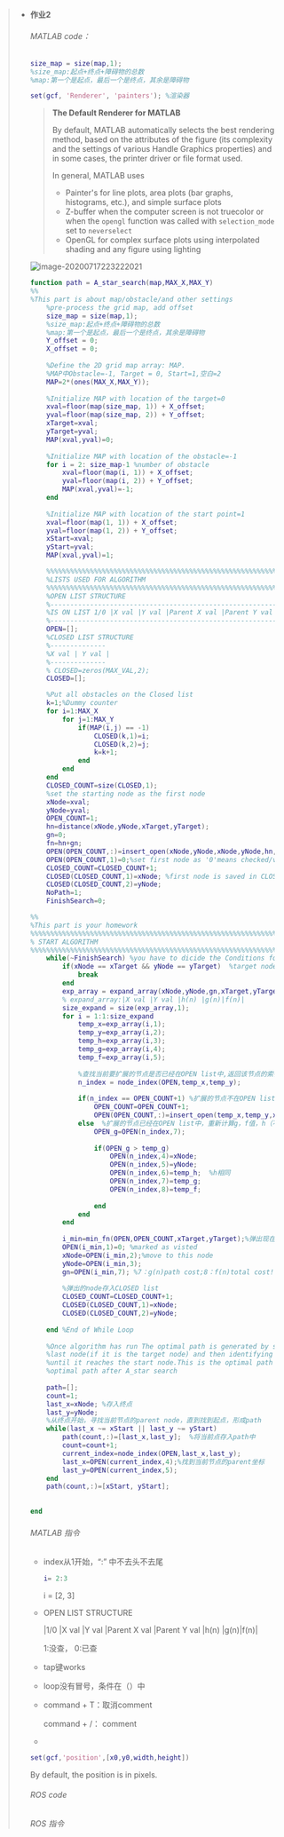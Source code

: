 > - #### 作业2
>
>   ###### MATLAB code：
>
>   ```matlab
>   size_map = size(map,1); 
>   %size_map:起点+终点+障碍物的总数
>   %map:第一个是起点，最后一个是终点，其余是障碍物
>   ```
>
>   ```matlab
>   set(gcf, 'Renderer', 'painters'); %渲染器
>   ```
>
>   >**The Default Renderer for MATLAB**
>   >
>   >By default, MATLAB automatically selects the best rendering method, based on the attributes of the figure (its complexity and the settings of various Handle Graphics properties) and in some cases, the printer driver or file format used.
>   >
>   >In general, MATLAB uses
>   >
>   >- Painter's for line plots, area plots (bar graphs, histograms, etc.), and simple surface plots
>   >- Z-buffer when the computer screen is not truecolor or when the `opengl` function was called with `selection_mode` set to `neverselect`
>   >- OpenGL for complex surface plots using interpolated shading and any figure using lighting
>
>   ![image-20200717223222021](image/image-20200717223222021.png)
>
>   ```matlab
>   function path = A_star_search(map,MAX_X,MAX_Y)
>   %%
>   %This part is about map/obstacle/and other settings
>       %pre-process the grid map, add offset
>       size_map = size(map,1);
>       %size_map:起点+终点+障碍物的总数
>       %map:第一个是起点，最后一个是终点，其余是障碍物
>       Y_offset = 0;
>       X_offset = 0;
>       
>       %Define the 2D grid map array: MAP.
>       %MAP中Obstacle=-1, Target = 0, Start=1,空白=2
>       MAP=2*(ones(MAX_X,MAX_Y));
>       
>       %Initialize MAP with location of the target=0
>       xval=floor(map(size_map, 1)) + X_offset;
>       yval=floor(map(size_map, 2)) + Y_offset;
>       xTarget=xval;
>       yTarget=yval;
>       MAP(xval,yval)=0;
>       
>       %Initialize MAP with location of the obstacle=-1
>       for i = 2: size_map-1 %number of obstacle
>           xval=floor(map(i, 1)) + X_offset;
>           yval=floor(map(i, 2)) + Y_offset;
>           MAP(xval,yval)=-1;
>       end 
>       
>       %Initialize MAP with location of the start point=1
>       xval=floor(map(1, 1)) + X_offset;
>       yval=floor(map(1, 2)) + Y_offset;
>       xStart=xval;
>       yStart=yval;
>       MAP(xval,yval)=1;
>   
>       %%%%%%%%%%%%%%%%%%%%%%%%%%%%%%%%%%%%%%%%%%%%%%%%%%%%%%%%%%%%%%%%%%%%%%%%%%%%%%%%%%%%%%%%%%%%%%%
>       %LISTS USED FOR ALGORITHM
>       %%%%%%%%%%%%%%%%%%%%%%%%%%%%%%%%%%%%%%%%%%%%%%%%%%%%%%%%%%%%%%%%%%%%%%%%%%%%%%%%%%%%%%%%%%%%%%%
>       %OPEN LIST STRUCTURE
>       %--------------------------------------------------------------------------
>       %IS ON LIST 1/0 |X val |Y val |Parent X val |Parent Y val |h(n) |g(n)|f(n)|
>       %--------------------------------------------------------------------------
>       OPEN=[];
>       %CLOSED LIST STRUCTURE
>       %--------------
>       %X val | Y val |
>       %--------------
>       % CLOSED=zeros(MAX_VAL,2);
>       CLOSED=[];
>   
>       %Put all obstacles on the Closed list
>       k=1;%Dummy counter
>       for i=1:MAX_X
>           for j=1:MAX_Y
>               if(MAP(i,j) == -1)
>                   CLOSED(k,1)=i;
>                   CLOSED(k,2)=j;
>                   k=k+1;
>               end
>           end
>       end
>       CLOSED_COUNT=size(CLOSED,1);
>       %set the starting node as the first node
>       xNode=xval;
>       yNode=yval;
>       OPEN_COUNT=1;
>       hn=distance(xNode,yNode,xTarget,yTarget);
>       gn=0;
>       fn=hn+gn; 
>       OPEN(OPEN_COUNT,:)=insert_open(xNode,yNode,xNode,yNode,hn,gn,fn); %!!!
>       OPEN(OPEN_COUNT,1)=0;%set first node as '0'means checked/visited
>       CLOSED_COUNT=CLOSED_COUNT+1;
>       CLOSED(CLOSED_COUNT,1)=xNode; %first node is saved in CLOSED list
>       CLOSED(CLOSED_COUNT,2)=yNode;
>       NoPath=1;
>       FinishSearch=0;
>   
>   %%
>   %This part is your homework
>   %%%%%%%%%%%%%%%%%%%%%%%%%%%%%%%%%%%%%%%%%%%%%%%%%%%%%%%%%%%%%%%%%%%%%%%%%%%%%%%%%%%%%%%%%%%%%
>   % START ALGORITHM
>   %%%%%%%%%%%%%%%%%%%%%%%%%%%%%%%%%%%%%%%%%%%%%%%%%%%%%%%%%%%%%%%%%%%%%%%%%%%%%%%%%%%%%%%%%%%%%
>       while(~FinishSearch) %you have to dicide the Conditions for while loop exit 
>           if(xNode == xTarget && yNode == yTarget)  %target node found, break loop
>               break           
>           end
>           exp_array = expand_array(xNode,yNode,gn,xTarget,yTarget,CLOSED,MAX_X,MAX_Y);
>           % expand_array:|X val |Y val |h(n) |g(n)|f(n)|
>           size_expand = size(exp_array,1);
>           for i = 1:1:size_expand
>               temp_x=exp_array(i,1);
>               temp_y=exp_array(i,2);
>               temp_h=exp_array(i,3);
>               temp_g=exp_array(i,4);
>               temp_f=exp_array(i,5);
>           
>               %查找当前要扩展的节点是否已经在OPEN list中,返回该节点的索引
>               n_index = node_index(OPEN,temp_x,temp_y);
>              
>               if(n_index == OPEN_COUNT+1) %扩展的节点不在OPEN list中
>                   OPEN_COUNT=OPEN_COUNT+1;
>                   OPEN(OPEN_COUNT,:)=insert_open(temp_x,temp_y,xNode,yNode,temp_h,temp_g,temp_f);
>               else  %扩展的节点已经在OPEN list中，重新计算g，f值，h（不变），还有parent node
>                   OPEN_g=OPEN(n_index,7);
>                   
>                   if(OPEN_g > temp_g)
>                       OPEN(n_index,4)=xNode;
>                       OPEN(n_index,5)=yNode;
>                       OPEN(n_index,6)=temp_h;  %h相同
>                       OPEN(n_index,7)=temp_g;
>                       OPEN(n_index,8)=temp_f;
>                       
>                   end 
>               end
>           end    
>       
>           i_min=min_fn(OPEN,OPEN_COUNT,xTarget,yTarget);%弹出现在path cost最小的node
>           OPEN(i_min,1)=0; %marked as visted
>           xNode=OPEN(i_min,2);%move to this node
>           yNode=OPEN(i_min,3);
>           gn=OPEN(i_min,7); %7：g(n)path cost;8：f(n)total cost!!!
>           
>           %弹出的node存入CLOSED list
>           CLOSED_COUNT=CLOSED_COUNT+1;
>           CLOSED(CLOSED_COUNT,1)=xNode;
>           CLOSED(CLOSED_COUNT,2)=yNode;
>        
>       end %End of While Loop
>       
>       %Once algorithm has run The optimal path is generated by starting of at the
>       %last node(if it is the target node) and then identifying its parent node
>       %until it reaches the start node.This is the optimal path
>       %optimal path after A_star search
>    
>       path=[];
>       count=1;
>       last_x=xNode; %存入终点
>       last_y=yNode;
>       %从终点开始，寻找当前节点的parent node，直到找到起点，形成path
>       while(last_x ~= xStart || last_y ~= yStart)
>           path(count,:)=[last_x,last_y];  %将当前点存入path中
>           count=count+1;
>           current_index=node_index(OPEN,last_x,last_y);
>           last_x=OPEN(current_index,4);%找到当前节点的parent坐标
>           last_y=OPEN(current_index,5);
>       end
>       path(count,:)=[xStart, yStart];
>       
>        
>   end
>   
>   ```
>
>   
>
>   ###### MATLAB 指令
>
>   - index从1开始，“:” 中不去头不去尾
>
>     ```matlab
>     i= 2:3
>     ```
>
>     i = [2, 3]
>
>   - OPEN LIST STRUCTURE
>
>     |1/0 |X val |Y val |Parent X val |Parent Y val |h(n) |g(n)|f(n)|
>
>     1:没查， 0:已查
>
>   - tap键works
>
>   - loop没有冒号，条件在（）中
>
>   - command + T：取消comment  
>
>     command + /： comment  
>
>   - 
>
>     ```matlab
>     set(gcf,'position',[x0,y0,width,height])
>     ```
>
>     By default, the position is in pixels.
>
>   ###### ROS code
>
>   ###### ROS 指令